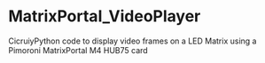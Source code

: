 # MatrixPortal_VideoPlayer
CicruiyPython code to display video frames on a LED Matrix using a Pimoroni MatrixPortal M4 HUB75 card
